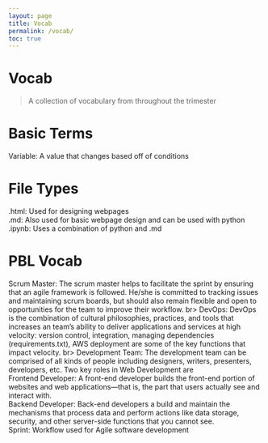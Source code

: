 ```yaml
---
layout: page
title: Vocab
permalink: /vocab/
toc: true
---
```


# Vocab
> A collection of vocabulary from throughout the trimester

# Basic Terms
Variable: A value that changes based off of conditions

# File Types
.html: Used for designing webpages <br>
.md: Also used for basic webpage design and can be used with python <br>
.ipynb: Uses a combination of python and .md <br>

# PBL Vocab
Scrum Master: The scrum master helps to facilitate the sprint by ensuring that an agile framework is followed. He/she is committed to tracking issues and maintaining scrum boards, but should also remain flexible and open to opportunities for the team to improve their workflow. br>
DevOps: DevOps is the combination of cultural philosophies, practices, and tools that increases an team’s ability to deliver applications and services at high velocity: version control, integration, managing dependencies (requirements.txt), AWS deployment are some of the key functions that impact velocity. br>
Development Team: The development team can be comprised of all kinds of people including designers, writers, presenters, developers, etc. Two key roles in Web Development are <br>
Frontend Developer: A front-end developer builds the front-end portion of websites and web applications—that is, the part that users actually see and interact with. <br>
Backend Developer: Back-end developers a build and maintain the mechanisms that process data and perform actions like data storage, security, and other server-side functions that you cannot see. <br>
Sprint: Workflow used for Agile software development <br>
